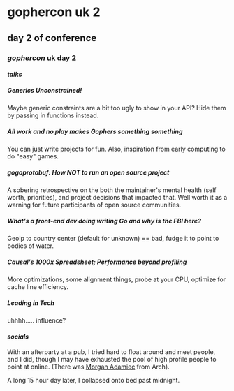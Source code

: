 # gophercon uk 2

## day 2 of conference

### _gophercon_ uk day 2

#### _talks_

##### Generics Unconstrained!

Maybe generic constraints are a bit too ugly to show in your API?
Hide them by passing in functions instead.

##### All work and no play makes Gophers something something

You can just write projects for fun.
Also, inspiration from early computing to do "easy" games.

##### gogoprotobuf: How NOT to run an open source project

A sobering retrospective on the both the maintainer's mental health (self worth, priorities),
and project decisions that impacted that.
Well worth it as a warning for future participants of open source communities.

##### What's a front-end dev doing writing Go and why is the FBI here?

Geoip to country center (default for unknown) == bad,
fudge it to point to bodies of water.

##### Causal's 1000x Spreadsheet; Performance beyond profiling

More optimizations,
some alignment things,
probe at your CPU,
optimize for cache line efficiency.

##### Leading in Tech

uhhhh..... influence?

#### _socials_

With an afterparty at a pub,
I tried hard to float around and meet people,
and I did,
though I may have exhausted the pool of high profile people to point at online.
(There was [Morgan Adamiec](https://github.com/Morganamilo) from Arch).

A long 15 hour day later, I collapsed onto bed past midnight.
